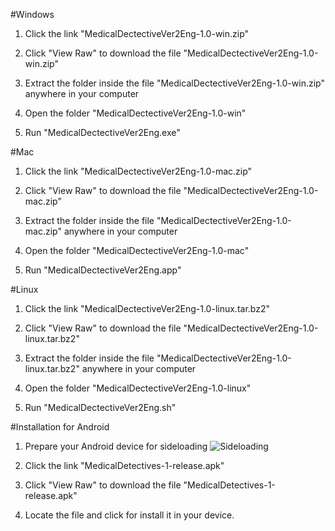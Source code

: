 #Windows
1. Click the link "MedicalDectectiveVer2Eng-1.0-win.zip"

2. Click "View Raw" to download the file "MedicalDectectiveVer2Eng-1.0-win.zip"

3. Extract the folder inside the file "MedicalDectectiveVer2Eng-1.0-win.zip" anywhere in your computer

1. Open the folder "MedicalDectectiveVer2Eng-1.0-win" 

2. Run "MedicalDectectiveVer2Eng.exe"

#Mac 
1. Click the link "MedicalDectectiveVer2Eng-1.0-mac.zip"
 
2. Click "View Raw" to download the file "MedicalDectectiveVer2Eng-1.0-mac.zip"

3. Extract the folder inside the file "MedicalDectectiveVer2Eng-1.0-mac.zip" anywhere in your computer

1. Open the folder "MedicalDectectiveVer2Eng-1.0-mac" 

2. Run "MedicalDectectiveVer2Eng.app" 

#Linux 
1. Click the link "MedicalDectectiveVer2Eng-1.0-linux.tar.bz2"
 
2. Click "View Raw" to download the file "MedicalDectectiveVer2Eng-1.0-linux.tar.bz2"

3. Extract the folder inside the file "MedicalDectectiveVer2Eng-1.0-linux.tar.bz2" anywhere in your computer

1. Open the folder "MedicalDectectiveVer2Eng-1.0-linux" 

2. Run "MedicalDectectiveVer2Eng.sh" 

#Installation for Android
1. Prepare your Android device for sideloading ![Sideloading](https://dt.azadicdn.com/wp-content/uploads/2014/12/manually-install-Play-Store.png?8632)

2. Click the link "MedicalDetectives-1-release.apk"

3. Click "View Raw" to download the file "MedicalDetectives-1-release.apk"

4. Locate the file and click for install it in your device.
